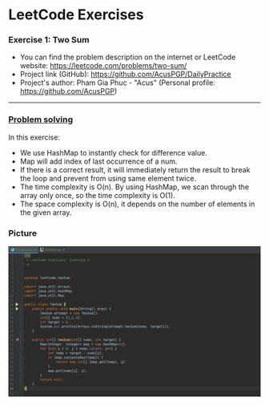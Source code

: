 # LeetCode Exercises
### Exercise 1: Two Sum 

- You can find the problem description on the internet or LeetCode website: https://leetcode.com/problems/two-sum/
- Project link (GitHub): https://github.com/AcusPGP/DailyPractice
- Project's author: Pham Gia Phuc - "Acus" (Personal profile: https://github.com/AcusPGP)
-----------------------------------
<ins>

### Problem solving

</ins>

In this exercise:
- We use HashMap to instantly check for difference value.
- Map will add index of last occurrence of a num.
- If there is a correct result, it will immediately return the result to break the loop and prevent from using same element twice.
- The time complexity is O(n). By using HashMap, we scan through the array only once, so the time complexity is O(1).
- The space complexity is O(n), it depends on the number of elements in the given array.

### Picture

![](resources/twoSum.png)